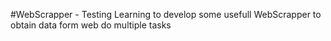 #WebScrapper - Testing
Learning to develop some usefull WebScrapper to obtain data form web do multiple tasks

